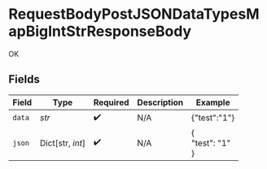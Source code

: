 # RequestBodyPostJSONDataTypesMapBigIntStrResponseBody

OK


## Fields

| Field              | Type               | Required           | Description        | Example            |
| ------------------ | ------------------ | ------------------ | ------------------ | ------------------ |
| `data`             | *str*              | :heavy_check_mark: | N/A                | {"test":"1"}       |
| `json`             | Dict[str, *int*]   | :heavy_check_mark: | N/A                | {<br/>"test": "1"<br/>} |